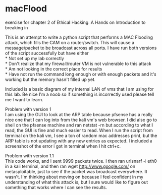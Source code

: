 # macFlood
exercise for chapter 2 of Ethical Hacking: A Hands on Introduction to breaking in

This is an attempt to write a python script that performs a MAC Flooding attack, which fills the CAM on a router/switch. This will cause a message/packet to be broadcast across all ports. I have run both versions of the script successfully but have either  
    * Not set up my lab correctly  
    * Don't realize that my firewall/router VM is not vulnerable to this attack  
    * Am not looking in the correct place for results  
    * Have not run the command long enough or with enough packets and it's working but the memory hasn't filled up yet.  

Included is a basic diagram of my internal LAN of vms that I am using for this lab. Be nice I'm a noob so if something is incorrectly used please tell me I want to learn.

Problem with version 1  
I am using the GUI to look at the ARP table because pfsense has a really nice one that I can log into from the kali vm's web browser. I did also go to shell on the pfsense machine and ran netstat -rn but according to what I read, the GUI is fine and much easier to read.
When I run the script from terminal on the kali vm, I see a ton of random mac addresses print, but the ARP table is not updating with any new entries as expected.  I included a screenshot of the error i got in terminal when I hit ctrl+c.

Problem with version 1.1     
This code works, and I sent 9999 packets twice. I then ran urlsnarf -i eth0 in a kali terminal, and then ran wget http://www.google.com/ on metasploitable, just to see if the packet was broadcast everywhere. It wasn't. I'm thinking about moving on because I feel confident in my understanding of what this attack is, but  I sure would like to figure out something that works where I can see the results.
